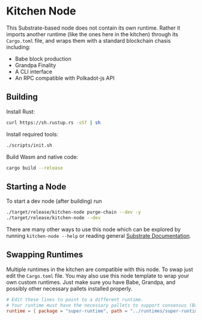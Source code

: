 # Kitchen Node

This Substrate-based node does not contain its own runtime. Rather it imports another runtime (like
the ones here in the kitchen) through its `Cargo.toml` file, and wraps them with a standard
blockchain chasis including:

-   Babe block production
-   Grandpa Finality
-   A CLI interface
-   An RPC compatible with Polkadot-js API

## Building

Install Rust:

```bash
curl https://sh.rustup.rs -sSf | sh
```

Install required tools:

```bash
./scripts/init.sh
```

Build Wasm and native code:

```bash
cargo build --release
```

## Starting a Node

To start a dev node (after building) run

```bash
./target/release/kitchen-node purge-chain --dev -y
./target/release/kitchen-node --dev
```

There are many other ways to use this node which can be explored by running `kitchen-node --help` or
reading general [Substrate Documentation](https://substrate.dev/).

## Swapping Runtimes

Multiple runtimes in the kitchen are compatible with this node. To swap just edit the `Cargo.toml`
file. You may also use this node template to wrap your own custom runtimes. Just make sure you have
Babe, Grandpa, and possibly other necessary pallets installed properly.

```toml
# Edit these lines to point to a different runtime.
# Your runtime must have the necessary pallets to support consensus (Babe, Grandpa, etc)
runtime = { package = "super-runtime", path = "../runtimes/super-runtime" }
```

